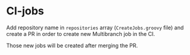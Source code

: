 # CI-jobs

Add repository name in `repositories` array (`CreateJobs.groovy` file) and create a PR
in order to create new Multibranch job in the CI.

Those new jobs will be created after merging the PR.
